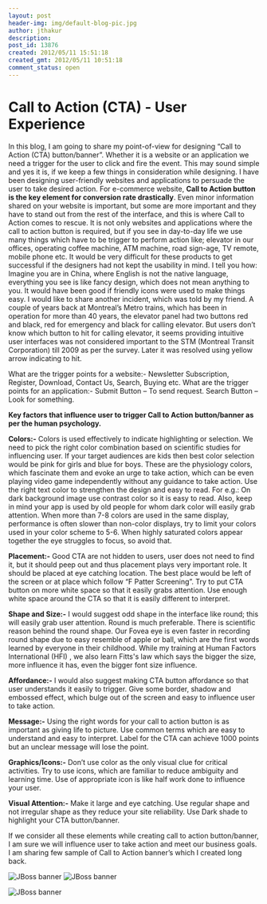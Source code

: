 ```yaml
---
layout: post
header-img: img/default-blog-pic.jpg
author: jthakur
description: 
post_id: 13876
created: 2012/05/11 15:51:18
created_gmt: 2012/05/11 10:51:18
comment_status: open
---
```


# Call to Action (CTA) - User Experience

In this blog, I am going to share my point-of-view for designing “Call to Action (CTA) button/banner”. Whether it is a website or an application we need a trigger for the user to click and fire the event. This may sound simple and yes it is, if we keep a few things in consideration while designing. I have been designing user-friendly websites and applications to persuade the user to take desired action. For e-commerce website, **Call to Action button is the key element for conversion rate drastically**. Even minor information shared on your website is important, but some are more important and they have to stand out from the rest of the interface, and this is where Call to Action comes to rescue.  It is not only websites and applications where the call to action button is required, but if you see in day-to-day life we use many things which have to be trigger to perform action like; elevator in our offices, operating coffee machine, ATM machine, road sign-age, TV remote, mobile phone etc. It would be very difficult for these products to get successful if the designers had not kept the usability in mind. I tell you how: Imagine you are in China, where English is not the native language, everything you see is like fancy design, which does not mean anything to you. It would have been good if friendly icons were used to make things easy. I would like to share another incident, which was told by my friend. A couple of years back at Montreal’s Metro trains, which has been in operation for more than 40 years, the elevator panel had two buttons red and black, red for emergency and black for calling elevator. But users don’t know which button to hit for calling elevator, it seems providing intuitive user interfaces was not considered important to the STM (Montreal Transit Corporation) till 2009 as per the survey. Later it was resolved using yellow arrow indicating to hit.

What are the trigger points for a website:- Newsletter Subscription, Register, Download, Contact Us, Search, Buying etc. What are the trigger points for an application:- Submit Button – To send request. Search Button – Look for something.

**Key factors that influence user to trigger Call to Action button/banner as per the human psychology.**

**Colors:-** Colors is used effectively to indicate highlighting or selection. We need to pick the right color combination based on scientific studies for influencing user. If your target audiences are kids then best color selection would be pink for girls and blue for boys. These are the physiology colors, which fascinate them and evoke an urge to take action, which can be even playing video game independently without any guidance to take action. Use the right text color to strengthen the design and easy to read. For e.g.: On dark background image use contrast color so it is easy to read. Also, keep in mind your app is used by old people for whom dark color will easily grab attention. When more than 7-8 colors are used in the same display, performance is often slower than non-color displays, try to limit your colors used in your color scheme to 5-6. When highly saturated colors appear together the eye struggles to focus, so avoid that.

**Placement:-** Good CTA are not hidden to users, user does not need to find it, but it should peep out and thus placement plays very important role. It should be placed at eye catching location. The best place would be left of the screen or at place which follow “F Patter Screening”. Try to put CTA button on more white space so that it easily grabs attention. Use enough white space around the CTA so that it is easily different to interpret.

**Shape and Size:-** I would suggest odd shape in the interface like round; this will easily grab user attention. Round is much preferable. There is scientific reason behind the round shape. Our Fovea eye is even faster in recording round shape due to easy resemble of apple or ball, which are the first words learned by everyone in their childhood. While my training at Human Factors International (HFI) , we also learn Fitts's law which says the bigger the size, more influence it has, even the bigger font size influence.

**Affordance:-** I would also suggest making CTA button affordance so that user understands it easily to trigger. Give some border, shadow and embossed effect, which bulge out of the screen and easy to influence user to take action.

**Message:-** Using the right words for your call to action button is as important as giving life to picture. Use common terms which are easy to understand and easy to interpret. Label for the CTA can achieve 1000 points but an unclear message will lose the point.

**Graphics/Icons:-** Don’t use color as the only visual clue for critical activities. Try to use icons, which are familiar to reduce ambiguity and learning time. Use of appropriate icon is like half work done to influence your user.

**Visual Attention:-** Make it large and eye catching. Use regular shape and not irregular shape as they reduce your site reliability. Use Dark shade to highlight your CTA button/banner.

If we consider all these elements while creating call to action button/banner, I am sure we will influence user to take action and meet our business goals. I am sharing few sample of Call to Action banner’s which I created long back. 

![JBoss banner][1]
![JBoss banner][2]

![JBoss banner][3]

   [1]: http://xebee.xebia.in/wp-content/uploads/2012/05/red_pixels_160x6001.gif (JBoss banner)
   [2]: http://xebee.xebia.in/wp-content/uploads/2012/05/red_pixels_300x250.gif (JBoss banner)
   [3]: http://xebee.xebia.in/wp-content/uploads/2012/05/blue_pixels_336x280.gif (JBoss banner)